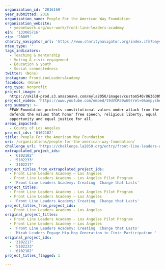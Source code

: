 ```yaml
---
organization_id: '2016169'
year_submitted: 2016
organization_name: People For the American Way Foundation
organization_website:
  - yeonetwork.org/our-work/front-line-leaders-academy
ein: '133065716'
zip: '20005'
charity_navigator_url: 'https://www.charitynavigator.org/index.cfm?bay=search.profile&ein=133065716'
ntee_type: ''
tags_indicators:
  - Teaching & mentorship
  - Voting & civic engagement
  - Education & youth
  - Social connectedness
twitter: (None)
instagram: FrontLineLeadersAcademy
facebook: (None)
org_type: Nonprofit
project_image: >-
  https://skild-prod.s3.amazonaws.com/myla2050/images/custom540/8636309165741-team90.JPG
project_video: 'https://www.youtube.com/embed/t9dVCR59w60?rel=0&amp;showinfo=0'
org_summary: >-
  PFAW Foundation protects constitutional values under attack from the Right and
  defends the values that honor free speech, religious liberty, equal
  opportunity and equal justice for all.
areas_impacted:
  - County of Los Angeles
project_ids: '6102182'
title: People For the American Way Foundation
uri: /organizations/people-for-the-american-way-foundation/
challenge_url: 'https://challenge.la2050.org/entry/front-line-leaders-academy-–-los-angeles'
extrapolated_project_ids:
  - '6102182'
  - '5102233'
  - '3102217'
project_titles_from_extrapolated_project_ids:
  - Front Line Leaders Academy – Los Angeles
  - Front Line Leaders Academy - Los Angeles Pilot Program
  - 'Front Line Leaders Academy: Creating  Change that Lasts'
project_titles:
  - Front Line Leaders Academy - Los Angeles Pilot Program
  - Front Line Leaders Academy – Los Angeles
  - 'Front Line Leaders Academy: Creating  Change that Lasts'
project_titles_from_project_ids:
  - Front Line Leaders Academy – Los Angeles
original_project_titles:
  - Front Line Leaders Academy - Los Angeles Pilot Program
  - Front Line Leaders Academy – Los Angeles
  - 'Front Line Leaders Academy: Creating  Change that Lasts'
  - 'Micah Leaders Engage Hip Hop Generation in Civic Participation '
original_project_ids:
  - '3102217'
  - '5102233'
  - '6102182'
project_titles_flagged: 1

---
```


